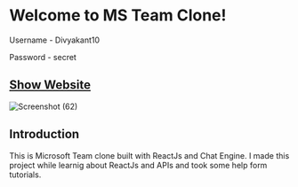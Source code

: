 # Welcome to MS Team Clone!
Username - Divyakant10

Password - secret
## [Show Website](https://adarsh1907.github.io/chat_app/)
![Screenshot (62)](https://user-images.githubusercontent.com/69007272/147260558-a58fd7c6-5323-46db-b120-14bf2a90fdba.png)


## Introduction
This is Microsoft Team clone built with ReactJs and Chat Engine.
I made this project while learnig about ReactJs and APIs and took some help form tutorials.
